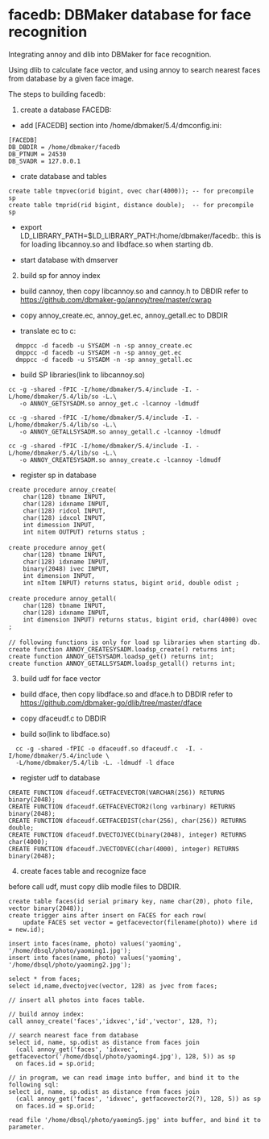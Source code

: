 # facedb: DBMaker database for face recognition

Integrating annoy and dlib into DBMaker for face recognition.

Using dlib to calculate face vector, and using annoy to search
nearest faces from database by a given face image.

The steps to building facedb:

1. create a database FACEDB:

* add [FACEDB] section into /home/dbmaker/5.4/dmconfig.ini:
```
[FACEDB]
DB_DBDIR = /home/dbmaker/facedb
DB_PTNUM = 24530
DB_SVADR = 127.0.0.1
```

* crate database and tables
```
create table tmpvec(orid bigint, ovec char(4000)); -- for precompile sp
create table tmprid(rid bigint, distance double);  -- for precompile sp
```

* export LD_LIBRARY_PATH=$LD_LIBRARY_PATH:/home/dbmaker/facedb:.
this is for loading libcannoy.so and libdface.so when starting db.

* start database with dmserver

2. build sp for annoy index

* build cannoy, then copy libcannoy.so and cannoy.h to DBDIR
refer to https://github.com/dbmaker-go/annoy/tree/master/cwrap

* copy annoy_create.ec, annoy_get.ec, annoy_getall.ec to DBDIR

* translate ec to c:
```
  dmppcc -d facedb -u SYSADM -n -sp annoy_create.ec
  dmppcc -d facedb -u SYSADM -n -sp annoy_get.ec
  dmppcc -d facedb -u SYSADM -n -sp annoy_getall.ec
```

* build SP libraries(link to libcannoy.so)
```
cc -g -shared -fPIC -I/home/dbmaker/5.4/include -I. -L/home/dbmaker/5.4/lib/so -L.\
   -o ANNOY_GETSYSADM.so annoy_get.c -lcannoy -ldmudf
  
cc -g -shared -fPIC -I/home/dbmaker/5.4/include -I. -L/home/dbmaker/5.4/lib/so -L.\
   -o ANNOY_GETALLSYSADM.so annoy_getall.c -lcannoy -ldmudf
   
cc -g -shared -fPIC -I/home/dbmaker/5.4/include -I. -L/home/dbmaker/5.4/lib/so -L.\
   -o ANNOY_CREATESYSADM.so annoy_create.c -lcannoy -ldmudf
```

* register sp in database
```
create procedure annoy_create(
	char(128) tbname INPUT, 
	char(128) idxname INPUT,
	char(128) ridcol INPUT,
	char(128) idxcol INPUT,
	int dimession INPUT,
	int nitem OUTPUT) returns status ;
　
create procedure annoy_get(
	char(128) tbname INPUT, 
	char(128) idxname INPUT,
	binary(2048) ivec INPUT,
	int dimension INPUT,
	int nItem INPUT) returns status, bigint orid, double odist ;
　
create procedure annoy_getall(
	char(128) tbname INPUT, 
	char(128) idxname INPUT,
	int dimension INPUT) returns status, bigint orid, char(4000) ovec ;
　
// following functions is only for load sp libraries when starting db.
create function ANNOY_CREATESYSADM.loadsp_create() returns int;
create function ANNOY_GETSYSADM.loadsp_get() returns int;
create function ANNOY_GETALLSYSADM.loadsp_getall() returns int;
```

3. build udf for face vector

* build dface, then copy libdface.so and dface.h to DBDIR
refer to https://github.com/dbmaker-go/dlib/tree/master/dface

* copy dfaceudf.c to DBDIR

* build so(link to libdface.so)
```
  cc -g -shared -fPIC -o dfaceudf.so dfaceudf.c  -I. -I/home/dbmaker/5.4/include \
  -L/home/dbmaker/5.4/lib -L. -ldmudf -l dface
```

* register udf to database
```
CREATE FUNCTION dfaceudf.GETFACEVECTOR(VARCHAR(256)) RETURNS binary(2048);
CREATE FUNCTION dfaceudf.GETFACEVECTOR2(long varbinary) RETURNS binary(2048);
CREATE FUNCTION dfaceudf.GETFACEDIST(char(256), char(256)) RETURNS double;
CREATE FUNCTION dfaceudf.DVECTOJVEC(binary(2048), integer) RETURNS char(4000);
CREATE FUNCTION dfaceudf.JVECTODVEC(char(4000), integer) RETURNS binary(2048);
```

4. create faces table and recognize face

before call udf, must copy dlib modle files to DBDIR.

```
create table faces(id serial primary key, name char(20), photo file, vector binary(2048));
create trigger ains after insert on FACES for each row(
	update FACES set vector = getfacevector(filename(photo)) where id = new.id);

insert into faces(name, photo) values('yaoming', '/home/dbsql/photo/yaoming1.jpg');
insert into faces(name, photo) values('yaoming', '/home/dbsql/photo/yaoming2.jpg');

select * from faces;
select id,name,dvectojvec(vector, 128) as jvec from faces;

// insert all photos into faces table.

// build annoy index:
call annoy_create('faces','idxvec','id','vector', 128, ?);

// search nearest face from database
select id, name, sp.odist as distance from faces join 
  (call annoy_get('faces', 'idxvec', getfacevector('/home/dbsql/photo/yaoming4.jpg'), 128, 5)) as sp
  on faces.id = sp.orid;

// in program, we can read image into buffer, and bind it to the following sql:
select id, name, sp.odist as distance from faces join 
  (call annoy_get('faces', 'idxvec', getfacevector2(?), 128, 5)) as sp
  on faces.id = sp.orid;

read file '/home/dbsql/photo/yaoming5.jpg' into buffer, and bind it to parameter.

```

